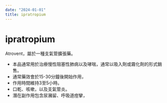 ```yaml
---
date: "2024-01-01"
title: ipratropium
---
```


# ipratropium

Atrovent，屬於一種支氣管擴張藥。
* 本品通常用於治療慢性阻塞性肺病以及哮喘，通常以吸入劑或霧化劑的形式銷售。
* 通常藥效會於15-30分鐘後開始作用，
* 作用時間維持3至5小時。
* 口乾、咳嗽，以及支氣管炎。
* 潛在副作用包含尿瀦留、呼吸道痙攣，
